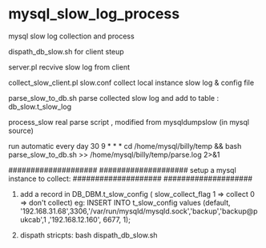mysql_slow_log_process
======================

mysql slow log collection and process


dispath_db_slow.sh
        for client steup

server.pl
        recvive slow log from client

collect_slow_client.pl
slow.conf
        collect local instance slow log  & config file


parse_slow_to_db.sh
        parse collected slow log and add to table : db_slow.t_slow_log 

process_slow
        real parse script , modified from mysqldumpslow (in mysql source)

run automatic every day
30 9 * * * cd /home/mysql/billy/temp && bash parse_slow_to_db.sh  >> /home/mysql/billy/temp/parse.log 2>&1


#################### ####################
setup a mysql instance to collect:
#################### ####################

1. add a record in DB_DBM.t_slow_config
        ( slow_collect_flag 1 => collect   0 => don't collect)
        eg: INSERT INTO t_slow_config values (default, '192.168.31.68',3306,'/var/run/mysqld/mysqld.sock','backup','backup@pukcab',1
,'192.168.12.160', 6677, 1); 

2. dispath stricpts:
        bash dispath_db_slow.sh
  
